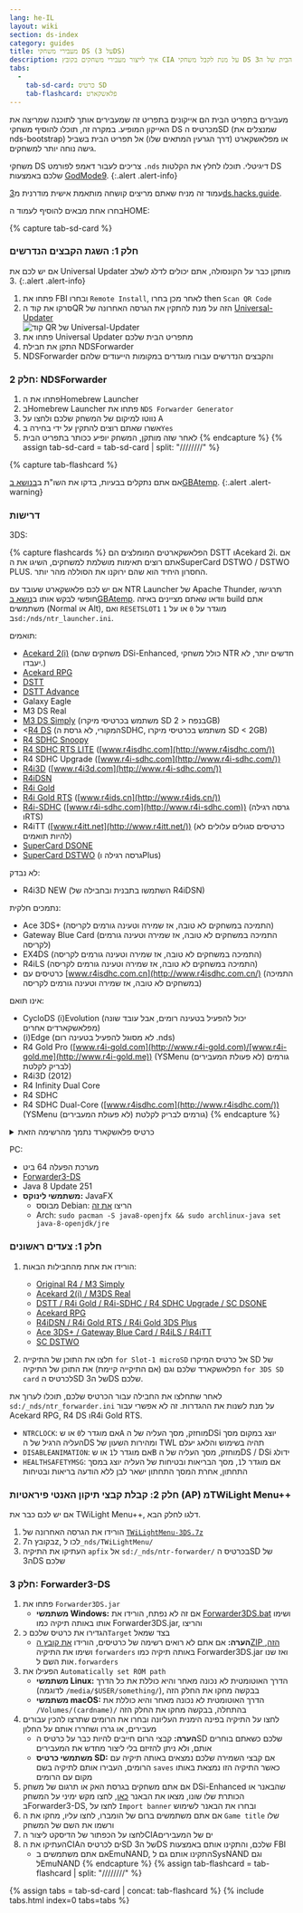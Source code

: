 ```yaml
---
lang: he-IL
layout: wiki
section: ds-index
category: guides
title: מעבירי משחקי DS (על 3DS)
description: איך לייצור מעבירי משחקים בקובץ CIA על מנת לקבל משחקי DS בתפריט הבית של ה3DS
tabs:
  - 
    tab-sd-card: כרטיס SD
    tab-flashcard: פלאשקארט
---
```


מעבירים בתפריט הבית הם אייקונים בתפריט זה שמעבירים אותך לתוכנה שמריצה את האייקון המופיע. במקרה זה, תוכלו להוסיף משחקי DS מכרטיס הSD (שמנצלים את nds-bootstrap) או מפלאשקארט (דרך הגרעין המתאים שלו) אל תפריט הבית בשביל גישה נוחה יותר למשחקים.

משחקי DS צריכים לעבור דאמפ לפורמט `.nds` דיגיטלי. תוכלו לחלץ את הקלטות DS שלכם באמצעות [GodMode9](https://3ds.hacks.guide/dumping-titles-and-game-cartridges#dumping-a-game-cartridge).
{:.alert .alert-info}

עמוד זה מניח שאתם מריצים קושחה מותאמת אישית מודרנית מ[3ds.hacks.guide](https://3ds.hacks.guide).

בחרו אחת מבאים להוסיף לעמוד הHOME:

{% capture tab-sd-card %}

### חלק 1: השגת הקבצים הנדרשים

אם יש לכם את Universal Updater מותקן כבר על הקונסולה, אתם יכולים לדלג לשלב 3.
{:.alert .alert-info}

1. פתחו את FBI ובחרו `Remote Install`, לאחר מכן בחרו then `Scan QR Code`
1. סרקו את קוד הQR הזה על מנת להתקין את הגרסה האחרונה של [Universal-Updater](https://github.com/Universal-Team/Universal-Updater)<br> ![קוד QR של Universal-Updater](https://db.universal-team.net/assets/images/qr/universal-updater.cia.png)
1. פתחו את Universal Updater מתפריט הבית שלכם
1. התקן את חבילת NDSForwarder
1. NDSForwarder והקבצים הנדרשים עבורו מוגדרים במקומות הייעודים שלהם

### חלק 2: NDSForwarder
1. פתחו את הHomebrew Launcher
1. בHomebrew Launcher פתחו את `NDS Forwarder Generator`
1. נווטו למיקום של המשחק שלכם ולחצו על <kbd class="face">A</kbd>
1. אשרו שאתם רוצים להתקין על ידי בחירה ב`Yes`
1. לאחר שזה מותקן, המשחק יופיע ככותר בתפריט הבית
{% endcapture %}
{% assign tab-sd-card = tab-sd-card | split: "////////" %}

{% capture tab-flashcard %}

אם אתם נתקלים בבעיות, בדקו את השו"ת ב[בנושא בGBAtemp](https://gbatemp.net/threads/nds-forwarder-cias-for-your-home-menu.426174/).
{:.alert .alert-warning}

### דרישות

3DS:

{% capture flashcards %}
הפלאשקארטים המומלצים הם DSTT וAcekard 2i. אם אתם רוצים תאימות מושלמת למשחקים, השיגו את הSuperCard DSTWO / DSTWO PLUS. החסרון היחיד הוא שהם ירוקנו את הסוללה מהר יותר.

אם יש לכם פלאשקארט שעובד עם NTR Launcher של Apache Thunder, תרגישו חופשי לבקש אותו ב[נושא בGBAtemp](https://gbatemp.net/threads/nds-forwarder-cias-for-your-home-menu.426174/). וודאו שאתם מציינים באיזה build אתם משתמשים (Normal או Alt), ואם `RESETSLOT1` מוגדר על `0` או על `1` ב`sd:/nds/ntr_launcher.ini`.

תואמים:
- [Acekard 2(i)](http://www.nds-card.com/ProShow.asp?ProID=160) (משחקים שהם DSi-Enhanced, כולל משחקי NTR חדשים יותר, לא יעבדו.)
- [Acekard RPG](http://wiki.gbatemp.net/wiki/Acekard_RPG)
- [DSTT](http://www.nds-card.com/ProShow.asp?ProID=157)
- [DSTT Advance](http://kaze-tado.way-nifty.com/moo/images/2008/11/19/200811202.jpg)
- Galaxy Eagle
- M3 DS Real
- [M3 DS Simply](https://farm2.static.flickr.com/1333/752793411_d91b182eb7.jpg) (משתמש בכרטיסי מיקרו SD בנפח < 2GB)
- <[R4 DS](http://www.nds-card.com/ProShow.asp?ProID=141) (המקורי, לא גרסת הSDHC, משתמש בכרטיסי מיקרו SD < 2GB)
- [R4 SDHC Snoopy](http://www.nds-card.com/ProShow.asp?ProID=567)
- [R4 SDHC RTS LITE](http://www.nds-card.com/ProShow.asp?ProID=450) ([www.r4isdhc.com](http://www.r4isdhc.com/))
- R4 SDHC Upgrade ([www.r4i-sdhc.com](http://www.r4i-sdhc.com/))
- [R4i3D](http://www.3ds-cart.com/en/other-flashcarts/35-r4i3d-revolution-cart-for-3ds-dsi-dsl-ds.html) ([www.r4i3d.com](http://www.r4i-sdhc.com/))
- [R4iDSN](http://3ds-flashcard.com/home/28-r4idsn-3ds.html)
- [R4i Gold](http://www.nds-card.com/ProShow.asp?ProID=330)
- [R4i Gold RTS](http://www.nds-card.com/ProShow.asp?ProID=149) ([www.r4ids.cn](http://www.r4ids.cn/))
- [R4i-SDHC](http://www.nds-card.com/ProShow.asp?ProID=146) ([www.r4i-sdhc.com](http://www.r4i-sdhc.com)) (גרסה רגילה וRTS)
- R4iTT ([www.r4itt.net](http://www.r4itt.net/)) (כרטיסים סגולים עלולים לא להיות תואמים)
- [SuperCard DSONE](http://wiki.gbatemp.net/wiki/SuperCard_DSONEi)
- [SuperCard DSTWO](http://www.nds-card.com/ProShow.asp?ProID=135) (גרסה רגילה וPlus)

לא נבדק:
- R4i3D NEW (השתמשו בתבנית ובחבילה של R4iDSN)

נתמכים חלקית:
- Ace 3DS+ (התמיכה במשחקים לא טובה, אז שמירה וטעינה גורמים לקריסה)
- Gateway Blue Card (התמיכה במשחקים לא טובה, אז שמירה וטעינה גורמים לקריסה)
- EX4DS (התמיכה במשחקים לא טובה, אז שמירה וטעינה גורמים לקריסה)
- R4iLS (התמיכה במשחקים לא טובה, אז שמירה וטעינה גורמים לקריסה)
- כרטיסים עם [www.r4isdhc.com.cn](http://www.r4isdhc.com.cn/) (התמיכה במשחקים לא טובה, אז שמירה וטעינה גורמים לקריסה)

אינו תואם:
- CycloDS (i)Evolution (יכול להפעיל בטעינה רומים, אבל עובד שונה מפלאשקארדים אחרים)
- (i)Edge (לא מסוגל להפעיל בטעינה רום .nds)
- R4 Gold Pro ([www.r4i-gold.com](http://www.r4i-gold.com)/[www.r4i-gold.me](http://www.r4i-gold.me)) (YSMenu (לא פעולת המעבירים) גורמים לבריק לקלטת)
- R4i3D (2012)
- R4 Infinity Dual Core
- R4 SDHC
- R4 SDHC Dual-Core ([www.r4isdhc.com](http://www.r4isdhc.com/)) (YSMenu (לא פעולת המעבירים) גורמים לבריק לקלטת)
{% endcapture %}

<details>
    <summary>כרטיס פלאשקארד נתמך מהרשימה הזאת</summary>
    <div class="details-content">
        {{ flashcards | markdownify }}
    </div>
</details>

PC:
- מערכת הפעלה 64 ביט
- [Forwarder3-DS](https://www.dropbox.com/s/b9de5ii6vm3dxfn/Forwarder3DS-v2.9.6.zip?dl=0)
- Java 8 Update 251
- **משתמשי לינוקס:** JavaFX
   - מבוסס Debian: הריצו [את זה](https://gist.githubusercontent.com/puntillol59/7532b6583380baca236dcaf2d8f75b5c/raw/e8b9d193f8b24de941160c7292ec0bb3b997e98e/main.sh)
   - Arch: `sudo pacman -S java8-openjfx && sudo archlinux-java set java-8-openjdk/jre`

### חלק 1: צעדים ראשונים
1. הורידו את אחת מהחבילות הבאות:
   - [Original R4 / M3 Simply](https://www.dropbox.com/s/juxzri7h8bttunh/DS%20Game%20Forwarder%20pack%20%28Original%20R4%2C%20M3%20Simply%29.7z?dl=0)
   - [Acekard 2(i) / M3DS Real](https://www.dropbox.com/s/5elogf885sd62hu/DS%20Game%20Forwarder%20pack%20%28M3DS%20Real%29.7z?dl=0)
   - [DSTT / R4i Gold / R4i-SDHC / R4 SDHC Upgrade / SC DSONE](https://www.dropbox.com/s/xxfmvikwmnvsu63/DS%20Game%20Forwarder%20pack%20%28DSTT%2C%20R4i%20Gold%2C%20R4i-SDHC%2C%20SC%20DSONE%29.7z?dl=0)
   - [Acekard RPG](https://drive.google.com/file/d/0B2_1xHkEp2_6OHVuZEJwU1BKbEU/view?usp=sharing)
   - [R4iDSN / R4i Gold RTS / R4i Gold 3DS Plus](https://www.dropbox.com/s/j8nquh073k9y0h7/DS%20Game%20Forwarder%20pack%20%28R4iDSN%2C%20R4i%20Gold%20RTS%29.7z?dl=0)
   - [Ace 3DS+ / Gateway Blue Card / R4iLS / R4iTT](https://www.dropbox.com/s/fd7dzhn8burcq02/DS%20Game%20Forwarder%20pack%20%28Ace3DS%2C%20GW%20Blue%20Card%2C%20R4iTT%29.7z?dl=0)
   - [SC DSTWO](https://www.dropbox.com/s/pyyg0vq8b0nmhqd/DS%20Game%20Forwarder%20pack%20%28SC%20DSTWO%29.7z?dl=0)

1. חלצו את התוכן של התיקייה `for Slot-1 microSD` אל כרטיס המיקרו SD של הפלאשקארד שלכם וגם (אם התיקייה קיימת) את התוכן של התיקיה `for 3DS SD card` לכרטיס הSD של ה3DS שלכם.

לאחר שתחלצו את החבילה עבור הכרטיס שלכם, תוכלו לערוך את `sd:/_nds/ntr_forwarder.ini` על מנת לשנות את ההגדרות. זה לא אפשרי עבור Acekard RPG, R4 DS וR4i Gold RTS.
- `NTRCLOCK`: אם מוגדר ל`0` או ש<kbd class="face">A</kbd> מוחזק, מסך העליה של הDSi יוצג במקום מסך העליה הרגיל של הDS ומהירות השעון של TWL תהיה בשימוש והלאג יעלם
- `DISABLEANIMATION`: אם מוגדר ל`1` או ש<kbd class="face">B</kbd> מוחזק, מסך העליה של הDS / DSi ידולג
- `HEALTHSAFETYMSG`: אם מוגדר ל`1`, מסך הבריאות ובטיחות של העליה יוצג במסך התחתון, אחרת המסך התחתון ישאר לבן ללא הודעה בריאות ובטיחות

### חלק 2: קבלת קבצי תיקון האנטי פיראטיות (AP) מTWiLight Menu++
אם יש לכם כבר את TWiLight Menu++, דלגו לחלק הבא.
1. הורידו את הגרסה האחרונה של [`TWiLightMenu-3DS.7z`](https://github.com/DS-Homebrew/TWiLightMenu/releases/latest/download/TWiLightMenu-3DS.7z)
1. בקובץ ה7z, לכו ל`_nds/TWiLightMenu/`
1. העתיקו את התיקיה `apfix` אל `sd:/_nds/ntr-forwarder/` בכרטיס הSD של ה3DS שלכם

### חלק 3: Forwarder3-DS
1. פתחו את `Forwarder3DS.jar`
   - **משתמשי Windows:** אם זה לא נפתח, הורידו את [Forwarder3DS.bat](/assets/files/Forwarder3DS.bat) ושימו אותו באותה תיקיה כמו Forwarder3DS.jar, והריצו
1. הגדירו את כרטיס שלכם כ`Target` בצד שמאל
   - **הערה:** אם אתם לא רואים רשימה של כרטיסים, הורידו [את קובץ הZIP הזה](https://github.com/Olmectron/olmectron.github.io/archive/master.zip), ושימו את התיקיה `forwarders` באותה תיקיה כמו Forwarder3DS.jar ואז שנו אות השם ל`.forwarders`
1. הפעילו את `Automatically set ROM path`
   - **משתמשי Linux:** הדרך האוטומטית לא נכונה מאחר והיא כוללת את כל הדרך (לדוגמה `/media/$USER/something/`), בבקשה מחקו את החלק הזה
   - **משתמשי macOS:** הדרך האוטומטית לא נכונה מאחר והיא כוללת את `/Volumes/(cardname)/` בהתחלה, בבקשה מחקו את החלק הזה
1. לחצו על התיקיה בפינה הימנית העליונה ובחרו את הרומים שתרצו להכין עבורים מעבירים, או גררו ושחררו אותם על החלון
   - **הערה:** קבצי הרום חייבים להיות כבר על כרטיס הSD שלכם כשאתם בוחרים אותם, ולא ניתן להזיזם בלי ליצור מחדש את המעבירים
   - **משתמשי כרטיס SD:** אם קבצי השמירה שלכם נמצאים באותה תיקיה עם הרומים, העבירו אותם לתיקיה בשם `saves` כאשר התיקיה הזו נמצאת באותו מקום עם הרומים
1. אם אתם משחקים בגרסת האק או תרגום של משחק DSi-Enhanced שהבאנר או הכותרת שלו שונו, מצאו את הבאנר [כאן](https://www.dropbox.com/sh/igr47pr0q5bh4p5/AAA9Dy8VOGfBLUA6KdLDSDW-a?dl=0), לחצו מקש ימיני על המשחק בForwarder3-DS, לחצו על `Import banner` ובחרו את הבאנר לשימוש
1. אם אתם משתמשים ברום של הומברו, לחצו עליו, מחקו את ה `Game title` שלו ורשמו את השם של המשחק
1. לחצו על הכפתור של הדיסקט ליצור הCIAים של המעבירים
1. העתיקו את הCIAים לכרטיס הSD של ה3DS שלכם, והתקינו אותם באמצעות FBI
   - אם אתם משתמשים בEmuNAND, התקינו אותם גם לSysNAND וגם לEmuNAND
{% endcapture %}
{% assign tab-flashcard = tab-flashcard | split: "////////" %}

{% assign tabs = tab-sd-card | concat: tab-flashcard %}
{% include tabs.html index=0 tabs=tabs %}